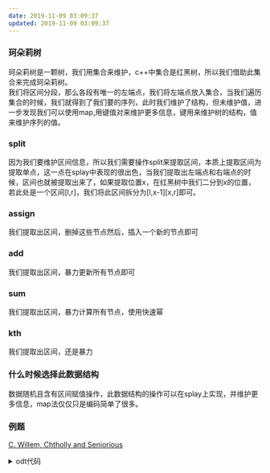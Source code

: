 ```yaml
---
date: 2019-11-09 03:09:37
updated: 2019-11-09 03:09:37
---
```


### 珂朵莉树
珂朵莉树是一颗树，我们用集合来维护，c++中集合是红黑树，所以我们借助此集合来完成珂朵莉树。    
我们将区间分段，那么各段有唯一的左端点，我们将左端点放入集合，当我们遍历集合的时候，我们就得到了我们要的序列，此时我们维护了结构，但未维护值，进一步发现我们可以使用map,用键值对来维护更多信息，键用来维护树的结构，值来维护序列的值。

<!---more-->

### split
因为我们要维护区间信息，所以我们需要操作split来提取区间，本质上提取区间为提取单点，这一点在splay中表现的很出色，当我们提取出左端点和右端点的时候，区间也就被提取出来了，如果提取位置x，在红黑树中我们二分到x的位置，若此处是一个区间[l,r]，我们将此区间拆分为[l,x-1][x,r]即可。

### assign
我们提取出区间，删掉这些节点然后，插入一个新的节点即可

### add
我们提取出区间，暴力更新所有节点即可

### sum
我们提取出区间，暴力计算所有节点，使用快速幂

### kth
我们提取出区间，还是暴力

### 什么时候选择此数据结构
数据随机且含有区间赋值操作，此数据结构的操作可以在splay上实现，并维护更多信息，map法仅仅只是编码简单了很多。

### 例题
[C. Willem, Chtholly and Seniorious](https://codeforces.com/contest/896/problem/C)
<details>
<summary>odt代码</summary>
{% include_code cf896c lang:cpp cpp/cf896c-珂朵莉树.cpp %}
</details>
